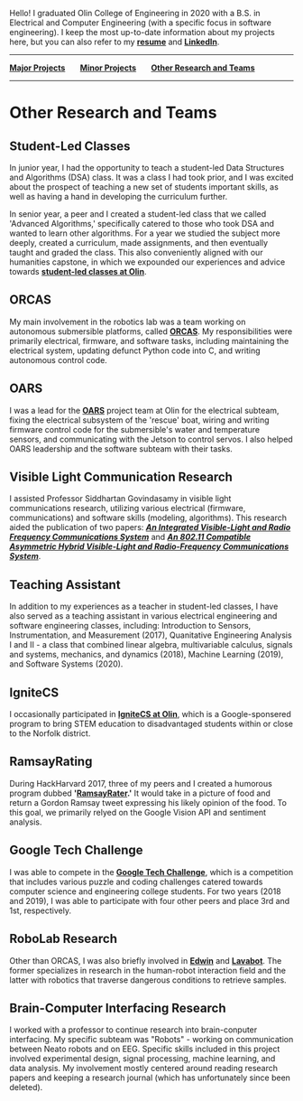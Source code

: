 Hello! I graduated Olin College of Engineering in 2020 with a B.S. in Electrical and Computer Engineering (with a specific focus in software engineering). I keep the most up-to-date information about my projects here, but you can also refer to my **[resume](https://github.com/prava-d/portfolio/blob/main/Prava2020Resume.pdf)** and **[LinkedIn](www.linkedin.com/in/prava)**.

--------------------------------

**[Major Projects](README.md)&nbsp;&nbsp;&nbsp;&nbsp;&nbsp;&nbsp;&nbsp;&nbsp;[Minor Projects](minorprojects.md)&nbsp;&nbsp;&nbsp;&nbsp;&nbsp;&nbsp;&nbsp;&nbsp;[Other Research and Teams](other.md)**

--------------------------------

# Other Research and Teams

## Student-Led Classes

In junior year, I had the opportunity to teach a student-led Data Structures and Algorithms (DSA) class. It was a class I had took prior, and I was excited about the prospect of teaching a new set of students important skills, as well as having a hand in developing the curriculum further.

In senior year, a peer and I created a student-led class that we called 'Advanced Algorithms,' specifically catered to those who took DSA and wanted to learn other algorithms. For a year we studied the subject more deeply, created a curriculum, made assignments, and then eventually taught and graded the class. This also conveniently aligned with our humanities capstone, in which we expounded our experiences and advice towards **[student-led classes at Olin](https://pravaolin.wixsite.com/olinslc)**.

## ORCAS

My main involvement in the robotics lab was a team working on autonomous submersible platforms, called **[ORCAS](https://github.com/olinrobotics/orcas/wiki)**. My responsibilities were primarily electrical, firmware, and software tasks, including maintaining the electrical system, updating defunct Python code into C, and writing autonomous control code.

## OARS

I was a lead for the **[OARS](https://meet.olin.edu/olin-isms/olin-aquatic-robot-systems-oars)** project team at Olin for the electrical subteam, fixing the electrical subsystem of the 'rescue' boat, wiring and writing firmware control code for the submersible's water and temperature sensors, and communicating with the Jetson to control servos. I also helped OARS leadership and the software subteam with their tasks.

## Visible Light Communication Research

I assisted Professor Siddhartan Govindasamy in visible light communications research, utilizing various electrical (firmware, communications) and software skills (modeling, algorithms). This research aided the publication of two papers: **_[An Integrated Visible-Light and Radio Frequency Communications System](https://ieeexplore.ieee.org/document/8862074)_** and **_[An 802.11 Compatible Asymmetric Hybrid Visible-Light and Radio-Frequency Communications System](https://ieeexplore.ieee.org/document/9217371)_**.

## Teaching Assistant

In addition to my experiences as a teacher in student-led classes, I have also served as a teaching assistant in various electrical engineering and software engineering classes, including: Introduction to Sensors, Instrumentation, and Measurement (2017), Quanitative Engineering Analysis I and II - a class that combined linear algebra, multivariable calculus, signals and systems, mechanics, and dynamics (2018), Machine Learning (2019), and Software Systems (2020).

## IgniteCS

I occasionally participated in **[IgniteCS at Olin](http://olin-ignitecs.github.io/about.html)**, which is a Google-sponsered program to bring STEM education to disadvantaged students within or close to the Norfolk district.

## RamsayRating

During HackHarvard 2017, three of my peers and I created a humorous program dubbed **'[RamsayRater](https://github.com/RamsayRating/Ramsay2.0).'** It would take in a picture of food and return a Gordon Ramsay tweet expressing his likely opinion of the food. To this goal, we primarily relyed on the Google Vision API and sentiment analysis.

## Google Tech Challenge

I was able to compete in the **[Google Tech Challenge](https://buildyourfuture.withgoogle.com/events/tech-challenge/)**, which is a competition that includes various puzzle and coding challenges catered towards computer science and engineering college students. For two years (2018 and 2019), I was able to participate with four other peers and place 3rd and 1st, respectively.

## RoboLab Research

Other than ORCAS, I was also briefly involved in **[Edwin](https://github.com/olinrobotics/hiro)** and **[Lavabot](https://github.com/olinrobotics/Lavabot)**. The former specializes in research in the human-robot interaction field and the latter with robotics that traverse dangerous conditions to retrieve samples.

## Brain-Computer Interfacing Research

I worked with a professor to continue research into brain-conputer interfacing. My specific subteam was "Robots" - working on communication between Neato robots and on EEG. Specific skills included in this project involved experimental design, signal processing, machine learning, and data analysis. My involvement mostly centered around reading research papers and keeping a research journal (which has unfortunately since been deleted).
